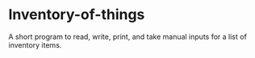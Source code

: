 # Inventory-of-things
A short program to read, write, print, and take manual inputs for a list of inventory items.
